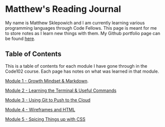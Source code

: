 # Matthew's Reading Journal

My name is Matthew Sklepowich and I am currently learning various programming languages through Code Fellows. This page is meant for me to store notes as I learn new things with them. My Github portfolio page can be found [here](https://github.com/Matt-Sklep).

## Table of Contents

This is a table of contents for each module I have gone through in the Code102 course. Each page has notes on what was learned in that module.

[Module 1 - Growth Mindset & Markdown](https://matt-sklep.github.io/reading-notes/module1).

[Module 2 - Learning the Terminal & Useful Commands](https://matt-sklep.github.io/reading-notes/module2)

[Module 3 - Using Git to Push to the Cloud](https://matt-sklep.github.io/reading-notes/module3)

[Module 4 - Wireframes and HTML](https://matt-sklep.github.io/reading-notes/module4)

[Module 5 - Spicing Things up with CSS](https://matt-sklep.github.io/reading-notes/module5)
